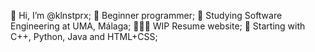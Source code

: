 👋 Hi, I’m @klnstprx;
👾 Beginner programmer;
🏫 Studying Software Engineering at UMA, Málaga;
👷🏼‍♂️ WIP Resume website;
🧩 Starting with C++, Python, Java and HTML+CSS;


<!---
klnstprx/klnstprx is a ✨ special ✨ repository because its `README.md` (this file) appears on your GitHub profile.
You can click the Preview link to take a look at your changes.
--->
